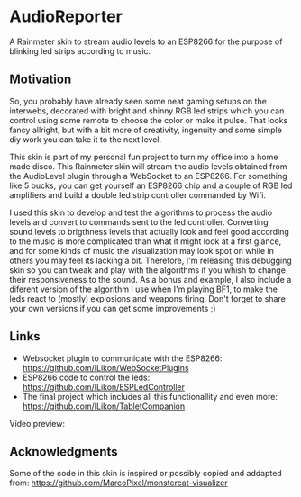# AudioReporter
A Rainmeter skin to stream audio levels to an ESP8266 for the purpose of blinking led strips according to music.

## Motivation
So, you probably have already seen some neat gaming setups on the interwebs, decorated with bright and shinny RGB led strips which you can control using some remote to choose the color or make it pulse. That looks fancy allright, but with a bit more of creativity, ingenuity and some simple diy work you can take it to the next level.

This skin is part of my personal fun project to turn my office into a home made disco. This Rainmeter skin will stream the audio levels obtained from the AudioLevel plugin through a WebSocket to an ESP8266.
For something like 5 bucks, you can get yourself an ESP8266 chip and a couple of RGB led amplifiers and build a double led strip controller commanded by Wifi.

I used this skin to develop and test the algorithms to process the audio levels and convert to commands sent to the led controller. Converting sound levels to brigthness levels that actually look and feel good according to the music is more complicated than what it might look at a first glance, and for some kinds of music the visualization may look spot on while in others you may feel its lacking a bit. Therefore, I'm releasing this debugging skin so you can tweak and play with the algorithms if you whish to change their responsiveness to the sound.
As a bonus and example, I also include a diferent version of the algorithm I use when I'm playing BF1, to make the leds react to (mostly) explosions and weapons firing.
Don't forget to share your own versions if you can get some improvements ;)

## Links
 - Websocket plugin to communicate with the ESP8266: 
https://github.com/ILikon/WebSocketPlugins
 - ESP8266 code to control the leds:
https://github.com/ILikon/ESPLedController
 - The final project which includes all this functionallity and even more:
https://github.com/ILikon/TabletCompanion

Video preview:


## Acknowledgments
 Some of the code in this skin is inspired or possibly copied and addapted from:
 https://github.com/MarcoPixel/monstercat-visualizer
